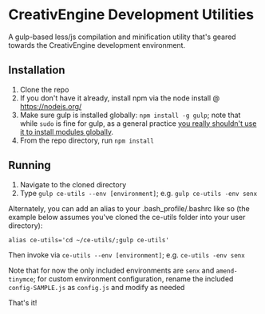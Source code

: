 # CreativEngine Development Utilities

A gulp-based less/js compilation and minification utility that's geared towards the CreativEngine development environment.

## Installation

1. Clone the repo
2. If you don't have it already, install npm via the node install @ https://nodejs.org/
3. Make sure gulp is installed globally: `npm install -g gulp`; note that while `sudo` is fine for gulp, as a general practice [you really shouldn't use it to install modules globally](https://docs.npmjs.com/getting-started/fixing-npm-permissions).
4. From the repo directory, run `npm install`

## Running

1. Navigate to the cloned directory
2. Type `gulp ce-utils --env [environment]`; e.g. `gulp ce-utils -env senx`

Alternately, you can add an alias to your .bash_profile/.bashrc like so (the example below assumes you've cloned the ce-utils folder into your user directory):

`alias ce-utils='cd ~/ce-utils/;gulp ce-utils'`

Then invoke via `ce-utils --env [environment]`; e.g. `ce-utils -env senx`

Note that for now the only included environments are `senx` and `amend-tinymce`; for custom environment configuration, rename the included `config-SAMPLE.js` as `config.js` and modify as needed

That's it!
